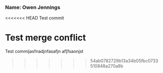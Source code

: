 ### Name: Owen Jennings

<<<<<<< HEAD
Test commit

Test merge conflict
=======
Test commijasfnadjnfasafjn
af[fsaonjst
>>>>>>> 54ab0782729b13a34b05fbc0733510848a270a8b
